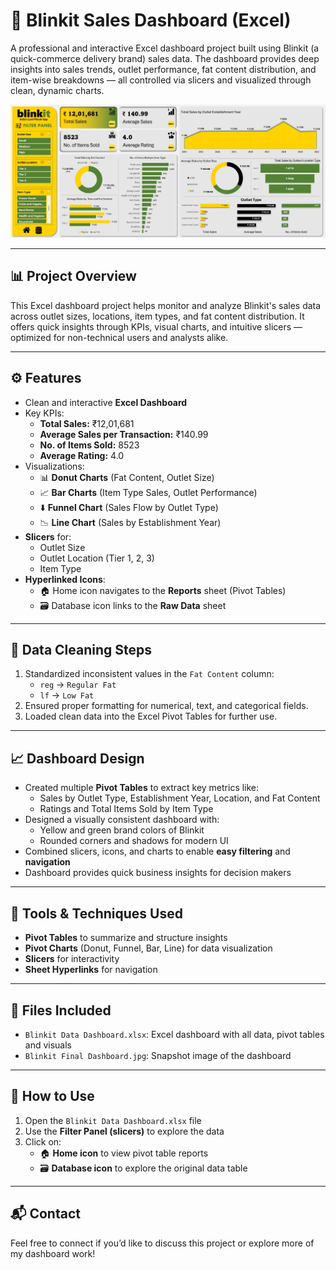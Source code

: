 # 🚚 Blinkit Sales Dashboard (Excel)

A professional and interactive Excel dashboard project built using Blinkit (a quick-commerce delivery brand) sales data. The dashboard provides deep insights into sales trends, outlet performance, fat content distribution, and item-wise breakdowns — all controlled via slicers and visualized through clean, dynamic charts.

![Blinkit Dashboard Preview](Blinkit%20Final%20Dashboard.jpg)

---

## 📊 Project Overview

This Excel dashboard project helps monitor and analyze Blinkit's sales data across outlet sizes, locations, item types, and fat content distribution. It offers quick insights through KPIs, visual charts, and intuitive slicers — optimized for non-technical users and analysts alike.

---

## ⚙️ Features

- Clean and interactive **Excel Dashboard**
- Key KPIs:
  - **Total Sales:** ₹12,01,681  
  - **Average Sales per Transaction:** ₹140.99  
  - **No. of Items Sold:** 8523  
  - **Average Rating:** 4.0
- Visualizations:
  - 📊 **Donut Charts** (Fat Content, Outlet Size)
  - 📈 **Bar Charts** (Item Type Sales, Outlet Performance)
  - ⬇️ **Funnel Chart** (Sales Flow by Outlet Type)
  - 📉 **Line Chart** (Sales by Establishment Year)
- **Slicers** for:
  - Outlet Size
  - Outlet Location (Tier 1, 2, 3)
  - Item Type
- **Hyperlinked Icons**:
  - 🏠 Home icon navigates to the **Reports** sheet (Pivot Tables)
  - 🗃️ Database icon links to the **Raw Data** sheet

---

## 🧹 Data Cleaning Steps

1. Standardized inconsistent values in the `Fat Content` column:
   - `reg` → `Regular Fat`
   - `lf` → `Low Fat`
2. Ensured proper formatting for numerical, text, and categorical fields.
3. Loaded clean data into the Excel Pivot Tables for further use.

---

## 📈 Dashboard Design

- Created multiple **Pivot Tables** to extract key metrics like:
  - Sales by Outlet Type, Establishment Year, Location, and Fat Content
  - Ratings and Total Items Sold by Item Type
- Designed a visually consistent dashboard with:
  - Yellow and green brand colors of Blinkit
  - Rounded corners and shadows for modern UI
- Combined slicers, icons, and charts to enable **easy filtering** and **navigation**
- Dashboard provides quick business insights for decision makers

---

## 🧰 Tools & Techniques Used

- **Pivot Tables** to summarize and structure insights
- **Pivot Charts** (Donut, Funnel, Bar, Line) for data visualization
- **Slicers** for interactivity
- **Sheet Hyperlinks** for navigation

---

## 📁 Files Included

- `Blinkit Data Dashboard.xlsx`: Excel dashboard with all data, pivot tables and visuals
- `Blinkit Final Dashboard.jpg`: Snapshot image of the dashboard

---

## 📝 How to Use

1. Open the `Blinkit Data Dashboard.xlsx` file
2. Use the **Filter Panel (slicers)** to explore the data
3. Click on:
   - 🏠 **Home icon** to view pivot table reports
   - 🗃️ **Database icon** to explore the original data table

---

## 📬 Contact

Feel free to connect if you’d like to discuss this project or explore more of my dashboard work!
